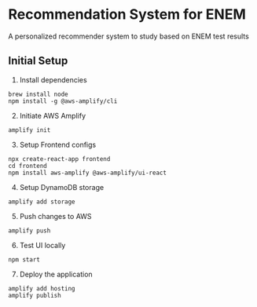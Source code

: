 # Recommendation System for ENEM
A personalized recommender system to study based on ENEM test results

## Initial Setup

1. Install dependencies
```
brew install node
npm install -g @aws-amplify/cli
```

2. Initiate AWS Amplify

`amplify init`

3. Setup Frontend configs

```
npx create-react-app frontend
cd frontend
npm install aws-amplify @aws-amplify/ui-react
```

4. Setup DynamoDB storage

`amplify add storage`

5. Push changes to AWS

`amplify push`

6. Test UI locally

`npm start`

7. Deploy the application

```
amplify add hosting
amplify publish
```
